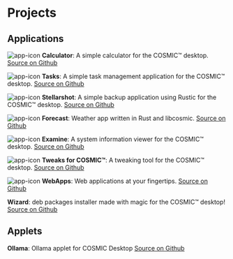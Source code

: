 # Projects

## Applications

![app-icon](/res/dev.edfloreshz.Calculator.svg) **Calculator**: A simple calculator for the COSMIC™ desktop. [Source on Github](https://github.com/cosmic-utils/calculator?tab=readme-ov-file)

![app-icon](/res/dev.edfloreshz.Tasks.svg) **Tasks**: A simple task management application for the COSMIC™ desktop. [Source on Github](https://github.com/cosmic-utils/tasks)

![app-icon](/res/com.github.ahoneybun.Stellarshot.svg) **Stellarshot**: A simple backup application using Rustic for the COSMIC™ desktop. [Source on Github](https://github.com/cosmic-utils/stellarshot)

![app-icon](/res/com.jwestall.Forecast.svg) **Forecast**: Weather app written in Rust and libcosmic. [Source on Github](https://github.com/cosmic-utils/forecast)

![app-icon](/res/page.codeberg.sungsphinx.Examine.svg) **Examine**: A system information viewer for the COSMIC™ desktop. [Source on Github](https://github.com/cosmic-utils/examine)

![app-icon](/res/dev.edfloreshz.CosmicTweaks.svg) **Tweaks for COSMIC™**: A tweaking tool for the COSMIC™ desktop. [Source on Github](https://github.com/cosmic-utils/tweaks)

![app-icon](/res/io.github.elevenhsoft.WebApps.svg) **WebApps**: Web applications at your fingertips. [Source on Github](https://github.com/cosmic-utils/web-apps)

**Wizard**: deb packages installer made with magic for the COSMIC™ desktop! [Source on Github](https://github.com/cosmic-utils/wizard)

## Applets

**Ollama**:  Ollama applet for COSMIC Desktop [Source on Github](https://github.com/cosmic-utils/cosmic-ext-applet-ollama)
